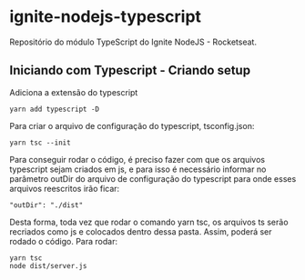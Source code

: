 # ignite-nodejs-typescript
Repositório do módulo TypeScript do Ignite NodeJS - Rocketseat.

## Iniciando com Typescript - Criando setup

Adiciona a extensão do typescript
```
yarn add typescript -D
```

Para criar o arquivo de configuração do typescript, tsconfig.json:
```
yarn tsc --init
```

Para conseguir rodar o código, é preciso fazer com que os arquivos typescript sejam criados em js, e para isso é necessário informar no parâmetro outDir do arquivo de configuração do typescript para onde esses arquivos reescritos irão ficar:
```
"outDir": "./dist"
```

Desta forma, toda vez que rodar o comando yarn tsc, os arquivos ts serão recriados como js e colocados dentro dessa pasta. Assim, poderá ser rodado o código. Para rodar:
```
yarn tsc
node dist/server.js
```
